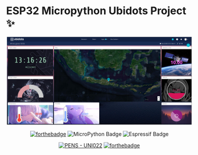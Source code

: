 # ESP32 Micropython Ubidots Project ✨
<div align="center">
<p align="center">
<a href="/docs/banner.png"><img title="Logo" src="/docs/banner.png" width="500"></a><br>

[![forthebadge](https://forthebadge.com/images/badges/made-with-python.svg)](https://forthebadge.com) 
![MicroPython Badge](https://img.shields.io/badge/MicroPython-2B2728?logo=micropython&logoColor=fff&style=for-the-badge) ![Espressif Badge](https://img.shields.io/badge/Espressif-E7352C?logo=espressif&logoColor=fff&style=for-the-badge)

[![PENS - UNI022](https://img.shields.io/badge/PENS-UNI022-2ea44f?logo=data%3Aimage%2Fpng%3Bbase64%2CiVBORw0KGgoAAAANSUhEUgAAAYcAAAF0CAMAAAGIwTVtAAAAAXNSR0IArs4c6QAAAARnQU1BAACxjwv8YQUAAAAPUExURQAAAP%2F%2F%2F%2F%2F%2F%2F%2F%2F%2F%2F%2F%2F%2F%2F49C3mgAAAAEdFJOUwD7%2FP7oDosBAAAACXBIWXMAAA7DAAAOwwHHb6hkAAAWWklEQVR4Xu3b7RKcPHIG0E2y93%2FNGeAAEkhCgBgzts6P10P30y2Bt%2FajKvnPH%2FTfDz%2BrDPlzI%2BcnPqrj4fbwd47Mlm6CwGD3lKa%2FBjwnJ6bG9M%2Flcf0xP67GxlBb%2Fjkaex%2Bbx4%2B1Eg187J4mnlMTsTE9CJ7HP6bHwdgOCpvn%2BedSGQvbSPC4q4eT4c%2F5YR1YRzwGI2N5%2Bh0OaPg98jjWF2MnRyailSMV0hmopGsrnQ%2BFgcqHQiRorT%2F9Sk%2BM3eXHaH0Y61lTZqRyRHqgckR6oHJEeqR0QHikdEB4oHJEeqBySLx%2BYBnx9Hvm%2B%2Bf%2B3JmKQ2J%2BHH8ksxOdMTHExx%2FLz9RcMDFF5gnl8Y%2FIEph7FROT%2BccywRiKpGplFyb8%2BfdIf8u88eN%2FeKxxfuLEX020PHrIkNnQTJH42D%2BlCSwJj%2BmJqbH0ox%2FB42KsjDX%2FmIy9weYxSgz%2F8DQKuuFIUNhOxMb0h0f7gsKc8PQRF5afc2UsDP9YZ7ZPfqh%2FrI%2FTr3hiHVgmPI6F5cfAz7HEUmd%2BGuuzsZIlFNHKEIpofSjES5RCOnFPqXzG%2Bntb3VsaU%2Bhj%2BT3Vs6bQQOGI9EjpgPBI6YDwSOmA8EjpgPBI6Yj0h8Ix%2BRMTRjz8nun6n%2FvPP%2FyJVGgqzs3tnylBYvjH8OdcGIwPsdzE%2BE%2FdWDAxqpkYLT%2FmCcaHWLJYdGHCn909%2FhYnam3ZPVNtzPKBShNWDlQmagOVS6wIHDVOMlzL1BkmV%2Boz1ZV6hTk%2F%2FTnTjOlNgsLYzBAZhZXwN1MppjVQ2dIlqK2%2FImN5obhQjmjN1uLy46RxLqC8CMvrr52x9eExpofiIq5GD7OxGNFYqY%2BUZoliXIqfgl2eZ6oDFfaVwRgMKC9SZbWBymD7vBo7C8XIrjMVCEvT7yum%2BWWDpz39a%2Bw4ILyjPVHb0T4gHNGK6cX0ymRX6kHHc%2BIQjUPiI6X9umRZ8RIrQjofu8IVlmxoNmHllm4TVu5ot2DjjnYLNm7ptmHnhmYjloZ0GrJ4odyY5R8K3cRXmb%2BLh9G2sGnXfUnZ2fa5yIoDUXKc2z9vCx5qRSPjguHZj5n2WN%2F0NEqi2Di0GYsKcXOXTRtioU1hf8SGRokkqdrHVP7wjOKRE9Grnj%2Bh64Z%2FIY88N2f9RK0tu2eqTVk9U23KahRbs32g8ogH1k%2BXHqmMlAYqF1kyU%2F1QmKleYMFKPd84yXQlQ6cYrWbsDJMRrWKvnsGABooBjXrmFsoBjYXysSXvx0RzQ3OyPk%2FNHKGP7cPA04fCWgp%2FFw%2BRGISF8PdsqkV0Bip7%2BqOwtP4KjMWQ%2BkRtS3cS1JYfG2N9oThTjekRFJcfCWMv2Zw6EZ1ZUF1%2BnDOOhdQXQXX9dc44F1CehdX1187Y%2BvC4oYniIioHP0NjeaEY0kFxFlfD34uxGNEIaIyUFtvq5nEZDn4OxlZAeaQ0S9Si0vgQJhSSe1AiUYrjI3VKxZHSZFcYjbmQ%2BiJVnWojldH2mTEXUA4k6lNppDLYPK7G4Eo1tGtMhYlSIhWamiOVjW3T8ySqebhgmp83eEiY%2BtdYcUT6EisOCF9jxwHhPf2R0p5%2BmeyG5kp9S7dMNqIV04vplcmGdLZ0I1oHhFfqQWf7vNI5IDxT3dRTtQ%2FlQ%2BITtdwyTzPVCgaCCYWARtRRusaOkM7HrnCFJTG9Nuzc0GzDzg3NNuzc0m3Bxh3tFmzc0W7Bxh3tFmzc0W7Bxh3tJqzc0m3Cyi3dJqzc0GzE0pheI5ZGtJqxNqDRkMUL5bbsnqi1ZvuHQted4l8%2By7%2BAPA0Sz34xBo7Isn3eFeJHO8pkZ9vn8v8tgh0HguQ4NfA8VsLAnPBUK5yYFuwLntoe4Qfa2%2FKHelmYm8bOHFF1Rhibpj4Ff860p4Cfg%2Fgpa7th4HEUPW%2Bam2jOdsPA4yh63jQ30ZxhKhQXEkfENIpEZ9tC8yNStQ%2FlxH2q1Ccv60dUev6Eruse8fn3h5HHH%2BPyG5o%2FwZWTRF7PdTOE3s5tM4Tez30TBH6Ga6%2FU38kdZ6oZQgvlP8hF9vS3dPf0v83pWWIhnSyxb3Fqe%2FZ%2FgQOf4YyHOew5znmSkw4Ib%2BkeEH6Qg%2FLkssQKBNuy23a%2F08bEMem0XUbhMmsWySJjL6SO4kp9I9dUP814ROtDYaaK4o52RCvqKcX0TjC4oz1R%2B1AYKWUIFYnuaFcylCAwUYuqKgWCWWJJIhUMJIlM1MKqwiHxDc0SyQPCGUITtQvvcIejSiQzhFD88kscvoZUjhSKHwrfeonyW8hkiU3UBiofCofEt3QPiadIZIlN1CZqHwolklliRaJ7%2BjlSKK7UPxSSRI5IFwjuaGcIjZR2tDMBvYnaTDWgkSW2oZkh9KGQJlMmu6O9UE6T2dBMEjl60w%2B5AsEMIRSTRGJ6CQLHbzCQzRIrEJyoJQjE9Ha0617hQzxDqEx2oralu6EZ06t%2FhZGZPf0KBiZqEa0d7YXyQOUMkzPVasZmqjPVJJHbN2jC2QGN4itkmf02p7dh5%2Fc5vwUbzzG7Uj%2FHbAMWVjKUIVTLVAMWHpM%2FIl3FyH32HZGuYuSYfAMWlkhGtCZqC%2BUDwk1YmSW2Ut%2FQRLFItA07UyRW6mkyKGaJtWNvRCukUyCIYorEA8rbx8MPCa%2FUQzp%2FgAscEn8lV6xg4IVcsIqR13G9SoZexuVqmXoZl6tm7F3crZqxd3G3asbexd2qGXsZl6tk6G3crpKh13G9KkZeyAUrGHglVzwk%2FlIueUD4vdyzQPDd3DVD6Ae48I72D3FxFLuu6x7k33B2tEv%2FSXEUqJluwL6Mw8An4cd50wUasC9rDRiYqe7%2BX%2BAzTD0je8bcmP%2Fc0ZiprtRRfEb2DI1ZshiaAiGNDKEmsis1ZolSbByKaJRI3pXdpjHbVzamqdDS8CNF9KbsMo2Z6p5%2B6SVSis2zsss0Zqp7%2Bm94iaw1YGBLN%2F8S%2F%2F3v%2F%2F6PH3uiN1mWc5AI2uO2iEaR6E2WpdVkZrIBjQLB2xqv%2BzP6S7zFX%2FQSHrqu67qu6%2F606b%2Bc%2FOx%2FO3H9lfrPcO0t3V%2FgxikSr%2Be6aTJv57YZQu%2FmrjlS7%2BauOVIv57IZQi%2Fnsmkyr%2Be6KRK%2FwI23dH%2BGa6%2FUf87PXN9FZ6oZQgvlP8lNYnoJAjG9P8Md9vS3dBMEvs7xSSIxvTSZr3J0jlREK0fqaxxbJIpikeh3OLM567%2FAgU9wwuMc9wxnPMxhT3HKs5z1GMc8yUkVDKBYwcCDHHRAeEPzgPCDHFQimSRSIvkgB%2BXJZYnlyT3IQTlSJZJZYk1ZbbnfaWPimHTGLqRwnT2TXSEy5isZSUgF1K6xY5GqMeZD6iiu1LcyXeXzzAdy9d0hqhGtgMZKPTWuc47ZmN6Hwkx1orajHdOLmkoRrTNMbmhO1AYqE7UUiQPCW7rVjG3pTtQGKgOVDKEy2R3tSob29EdKHwoDlTy5AsEEgSpGEgQmamFVoUAwTy5JpIKBBAEUz73DwUVkcqQOiadIoHjyFQbiG5pFogeEk0RQvPAOE0MDlQoGikTTZFC8%2FA7XOKpAMEMIxS%2B%2Fw%2BFLiOVITdR%2B7B2EUPz6Oxy8hFCOFIrff4fiS4hkiU3UPhQ%2BFKoYWalXMJAkkiOF4kDlQ%2BGQ%2BJbuIfEEgSyxidpI6UOhTDZJ5IBwgkCOFIoTtQ%2BFEskcqTLZHe0ssYkaigOVLLESyRLJHe0cqYlaQONgjcwR6QLBDc0cqYlaTK%2BwSZ9UbTb1CuQ2NDOEJmpbuh8KMb2J2kw1oJEjtaGZITRQSZEYqMxUJ2oxvYVyjlRML03mQyFDqEx2R3ummiEU00sS%2BVDIkSoSTZFAMU0mopUkcvgGH4IFghlCKKZIRLRSJGpe4fgd5LLEJmopEhGtBIGqVzh%2BCbECwZFSgkBEa0%2B%2F8hWO3kGqSHSitqMd0drRrn2FFu9Q9RK6Mb0NzepXOHgJmSPSE7UNzZheTO%2FEK3wY2dOvYGCiFtHa0AzpfCjUMhXTq2MGxYDGlu5CeaByilEU65lDcaG8pz9Rm6h9laMXyiOlJJFtRvW7nB3Kd46Z%2FTKHt2Hn1zm%2BCSu%2FzvEt2PgHuEADFv4BLtCAheeYXamfYrQBC6sZ29M%2FweB99tUxkyNVy9Rt1lUxUiJZx8xt1lUwcES6honbrDskXsFABQP32XdAuIqRY%2FL32VcmW8vUEen77CsSDelM1FbqB4QbsLBAcKUe0pmplsk2YGGW2Ep9SxfFEskmrMwQWignCKBYINiGnSkSK%2FU0GRRzpFqxdUc7oJEjhWKaTEMWR7RCOnlyM9UEgbbsRnFDs0Ryobyl%2B4Ty%2BvH0I7Ir9YjW9zn%2FiHRIB8U%2FwQ0Oib%2BSKx6TfyEXrGHifdyvhonXcb06Zt7G7eqYeRu3q2PmZVyulql3cbdapt7F3WqZehd3q2XqXdytlql3cbdapt7F3WqZehd3q2XqXdytlql3cbdapt7F3WqZehd3q2XqXdytlqmXcbk6Zt7G7eqYeRu3q2PmdVyvhon3cb8aJl7IBY%2FJv5EbHpN%2FJVc8Iv1SLlkm%2B1quWSL5Yi6aJ%2Fdqrpoj9XIumybzeq6bIvEL3HhL91e4dUjnp7j6RK3ruq7ruq6G%2FwYR0hkp7WjnAsXmQKABC%2Ff0C5eYIn4n1Ey3YF%2FKUf%2FjIPDHX2E6xc%2BMw74%2FE8bjW7Av5zBQumSR81uwMWcNyC%2BUa5l6hCO2Z6iu1AMaM9WF8kz1CU7YH6E%2BUw3poBjQQPEJ%2BRN0UAzpoBjQQPEJ%2BRN0SBZDAgGNDKEW8ht1SNUiUyCkUSB4V36bDolSbAxENIpE78nv0mFf2RhnInPDn0mi9%2BR36bCvbIwzkaXhR4roPfldOuwrG%2BNMJNsYaDZ5ifwqHRQTsoFsY1TunpJfpYNiQjaQbYzK3VPyq3RQTMgGso1RuXtKdpXG8m8rynvZfrYx0Gz5DnmHp2XbGh%2F%2F839%2B7MneYlVWORFsGLdFNMpkb7Eq6yCytsdtEY0i0XvsyjnKrN0xGdEoEr3Hroyq0EQ0oFEieZNlKRIoZokFNDKEWmi%2F8fv6O7xDf4d36O%2FwDn%2FPO3j4UX%2FBK3Rd13Vd13Vd13XdP2r8X%2FVpEt2TfOtj8l17vnA9c11DPu1Zprs2fNUrbOga8EmvsaO7zxe9xo7uPl%2F0Gju6BnzSK2zo2vBVzzLdNeTT1jPXPcAnPiTePcvXThDoLvMhY3p32LSj3U18lTLZs0yXyf6zfIZapqoZq2bsn%2BLVTzJcxchZpv8F3vgSK47JX2LF38yb3mFTieQNFv2dvGM79qLYjLV%2FGS%2F3U1z9L%2BLFfo7r%2FyW81E%2FyCn8BL%2FSzvMav8zYPcACKD3DAb%2FMuzVh7QLgRS3%2BaV7nPvjNM3mffL%2FMmd9h0kSW3WPXLvMl19txh03X2%2FARXHqiMlK6xowELr7Hj5Vx2S%2FfyFzDeks1nmZ6pxvT%2BEJfIEDr%2F%2BuYe4Yh65lBMk%2Fkyh5dIfijUMJEnlyVWInlIfKFcIPgtTj0iPVErk80QqmDggHCCQETrgPAXOLCGiR3tHe0UiRMMNmNtBQNPclIlQ3v6G5p7%2BqcZb8LKOmae4pR65vb0I1pbuhdZcpt19cw9wAFnmNzTj2jF9G6w6BarzjHbmOXnmE0QCGjE9O6x6ypbLrCgIYtPMpwisVKP6TVg4WnGr7KlEUtPM54isVKPaDVk8TH5%2B%2BxrwMILLEiRWChHtJ7ilIBGY5bfZNklVqRILJQjWj%2FP69xi1SVWpEis1CNafwEvdJk119iRJLJSj2j9DbzRRZZcZEmKREAjovV38E5X2HCRJSkSEa2Qzl%2FCS51m%2FCpbUiQ2NEM6rdleJNqSzWeZvsiSFIkd7ZBOK7ZWM9aKracYvcqWFIkEgZDOffZdYEELNp5h8iJLUiSSREI699h1nT23WVfP3EWWpEhkCMX0LrLkPvvusauWqWvsSJE4IBzQOMt0M9beYVMdM9fYkSBQxchKvZqxPf0d7QPCl1lTx8wlVmzpnmEyoHFIfEe7SDRP7ipbapi4woYNzdOMb2imySQIVDGSJXaJFRUMXGBBSOciS26z7hSjaTIXWHBM%2FjzzAY0bLLrHrvPMJ4mcZvyY%2FFmmV%2Bo3WXaHTRdZkiBwlulD4ueYXanfZ99l1txh057%2BOWYPiZ9hcqXego1X2XKTZXv6Z5g8JF7P3Eq9DTsvsuQ%2B%2B%2Fb065k7JF7JUECjGWuvsaMJK3e0KxmqYKCGiYBGW3afZbode%2Ff0a5ioYeKIdEjnEY6oZKg12xMEjkjXMVMiGdN7kpNKJJ%2FhjCSREslqxtJktnS%2FxKEBjac5LU0mQ%2BgUoxuaKRJ%2FP%2B%2BbJ7ele4kVHwpZYv8Er1wmO1F7nvP%2BEV76fdzvn%2BG138bt%2FiFe%2FGVc7l%2FizV%2FF1b7IwTG9L3Hom7jZoxxVxciznPUmbvYMZ5xn%2FjGOeQ%2F3as%2F%2BO2x6ghPew73asrsBC9uz%2FzVcqx17G7K4Lbtfw7VasbUxy1uy%2BT3cqwkrn%2BCEZqx9ERe7z74KBmaqB4TbsPNN3Owmy4pEs8SyxFqw8VVc7QaLCgQrGEiTuc26t3G7iyzJk6tnLkXiJstex%2FXOM18geJbpFIkbLHojNzzDZInkNXakSFxjx2u5ZhUjZbLX2ZMkcprxd3PXItFD4vfYlSF0gsHf4M5bunXM3GdfnlwNE%2F8O792ElWWyBYL%2FFK%2Feiq1VjAQ0%2FkE%2BQDv2dqf4eC3Z3J3g07Vld1fLd2vO%2Bq6Sz9ae%2FV0VH%2B0JTugq%2BGSPcERXwSd7hjO6Qz7YQxzSHfLBnuKU7ojv9RSndEd8r6c4pTviez3FKd0R3%2BspTumO%2BF5PcUp3xPd6ilO6I77XU5zSHfG9nuKU7pAP9gxndMd8sUc4oqvhmz3BCV0VH609%2B7s6vlpz1ne1fLfGLO%2Fq%2BXJNWd2d4ds1ZHF3ks%2FXiq3daT5gG3Z2V%2FiG99nXXeU73mNXd4dveZ093V2%2B5zV2dC34pqcZ79rxZU8w2DXnA1cw0D3Hl86T677DV1%2Bpd13XdV3XdV3XdV3Xmv%2FtfUQ6pHOCwbdxuypGIlr1zM1UTzB4ZXRg%2BEVc7ByzE7WzTH8onHRj9H1%2FDe51nvkbG%2BYdHi649Tf4Ki52ye0F0wo%2FL7kyPF77ZVztotsLhhV%2BtDG91c9x%2B6sSG6a9BXKz%2FRXk0mRypH6O689U8%2BQWpxd8iHJ%2Bg2CSyK9x%2B5lqkWiaTJlsmkyRaIrEr3F7FMtk02TKZNNkikSTRH6My6NYJpsmM1E7x2yR6B02vYVboVgmmyYzUDnLdJHoTZa9giuhWCabJnPjU5kvEuXyWba9gRuhWCabJnP9r%2BHK38Pl46Ztb%2BBCKJbJptVkymwoEiVZrGLyBVwIxTLZtJpMmQ1FoijWMYPin%2Bc%2BKJbJpsmcYXKmWiSKYh0zKP557oNimWyazBkmZ6pFoijWMYPin%2Bc%2BKBaJzu6%2FmMmZapEoinXMoPjnuQ%2BKeXKB%2B29mcKZaJIpiDRML5T%2FPfS67uGI6fKI0Uy0Svc%2B%2BP899rrqzY5z98DhTLRK9zboXcKGLbi5JTk%2FFMtHbrHsBF7rEioHKWanZsXZA9CbLXsGVzjO%2FUr%2FNuiLRGyx6Ddc6w2SGUDVj%2FzpfA8Xu6%2FwFoNh9nb8AFLuv8xeAYvd1%2FgJQ7L7OXwCK3df5C0Cx%2Bzp%2FARO17vv8DQxUuq7ruq7ruu6s%2F%2Fzn%2FwEF%2FtqyvH5k7gAAAABJRU5ErkJggg%3D%3D)](https://github.com/riskyprsty/sic6_assignment) [![forthebadge](https://img.shields.io/badge/The%20Hash%20Slinging%20Slasher-8A2BE2)](https://github.com/riskyprsty/sic6_assignment)